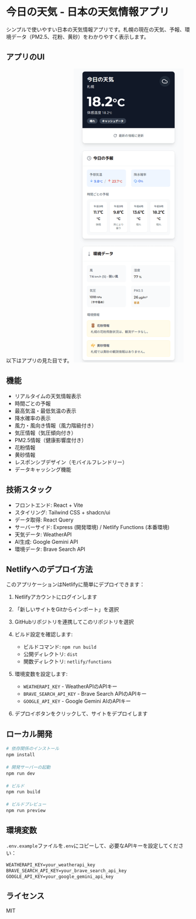 # 今日の天気 - 日本の天気情報アプリ

シンプルで使いやすい日本の天気情報アプリです。札幌の現在の天気、予報、環境データ（PM2.5、花粉、黄砂）をわかりやすく表示します。

## アプリのUI

以下はアプリの見た目です。
<img src="./weather-app-japan.png" alt="天気予報アプリのUI" width="300">

## 機能

- リアルタイムの天気情報表示
- 時間ごとの予報
- 最高気温・最低気温の表示
- 降水確率の表示
- 風力・風向き情報（風力階級付き）
- 気圧情報（気圧傾向付き）
- PM2.5情報（健康影響度付き）
- 花粉情報
- 黄砂情報
- レスポンシブデザイン（モバイルフレンドリー）
- データキャッシング機能

## 技術スタック

- フロントエンド: React + Vite
- スタイリング: Tailwind CSS + shadcn/ui
- データ取得: React Query
- サーバーサイド: Express (開発環境) / Netlify Functions (本番環境)
- 天気データ: WeatherAPI
- AI生成: Google Gemini API
- 環境データ: Brave Search API

## Netlifyへのデプロイ方法

このアプリケーションはNetlifyに簡単にデプロイできます：

1. Netlifyアカウントにログインします
2. 「新しいサイトをGitからインポート」を選択
3. GitHubリポジトリを連携してこのリポジトリを選択
4. ビルド設定を確認します:
   - ビルドコマンド: `npm run build`
   - 公開ディレクトリ: `dist`
   - 関数ディレクトリ: `netlify/functions`

5. 環境変数を設定します:
   - `WEATHERAPI_KEY` - WeatherAPIのAPIキー
   - `BRAVE_SEARCH_API_KEY` - Brave Search APIのAPIキー
   - `GOOGLE_API_KEY` - Google Gemini AIのAPIキー

6. デプロイボタンをクリックして、サイトをデプロイします

## ローカル開発

```bash
# 依存関係のインストール
npm install

# 開発サーバーの起動
npm run dev

# ビルド
npm run build

# ビルドプレビュー
npm run preview
```

## 環境変数

`.env.example`ファイルを`.env`にコピーして、必要なAPIキーを設定してください：

```
WEATHERAPI_KEY=your_weatherapi_key
BRAVE_SEARCH_API_KEY=your_brave_search_api_key
GOOGLE_API_KEY=your_google_gemini_api_key
```

## ライセンス

MIT
